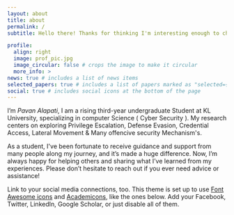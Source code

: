 ```yaml
---
layout: about
title: about
permalink: /
subtitle: Hello there! Thanks for thinking I'm interesting enough to check up on. If you've come this far, I encourage you to say hello before you leave :)

profile:
  align: right
  image: prof_pic.jpg
  image_circular: false # crops the image to make it circular
  more_info: >
news: true # includes a list of news items
selected_papers: true # includes a list of papers marked as "selected={true}"
social: true # includes social icons at the bottom of the page
---
```


I’m *Pavan Alapati*, I am a rising third-year undergraduate Student at KL University, specializing in computer Science ( Cyber Security ). My research centers on exploring Privilege Escalation, Defense Evasion, Credential Access, Lateral Movement & Many offencive security Mechanism's.

As a student, I've been fortunate to receive guidance and support from many people along my journey, and it’s made a huge difference. Now, I’m always happy for helping others and sharing what I’ve learned from my experiences. Please don’t hesitate to reach out if you ever need advice or assistance!




Link to your social media connections, too. This theme is set up to use [Font Awesome icons](https://fontawesome.com/) and [Academicons](https://jpswalsh.github.io/academicons/), like the ones below. Add your Facebook, Twitter, LinkedIn, Google Scholar, or just disable all of them.
